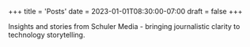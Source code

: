 +++
title = 'Posts'
date = 2023-01-01T08:30:00-07:00
draft = false
+++

Insights and stories from Schuler Media - bringing journalistic clarity to technology storytelling.
